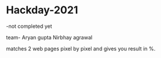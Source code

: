 # Hackday-2021
-not completed yet

team- Aryan gupta
      Nirbhay agrawal

matches 2 web pages pixel by pixel and gives you result in %.
